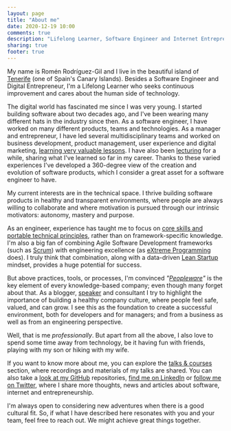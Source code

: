 ```yaml
---
layout: page
title: "About me"
date: 2020-12-19 10:00
comments: true
description: "Lifelong Learner, Software Engineer and Internet Entrepreneur. In this blog I publish my thoughts, experiments and ideas about software, internet and entrepreneurship. Looking at peopleware, the human side of technology."
sharing: true
footer: true
---
```


  <p>My name is Romén Rodríguez-Gil and I live in the beautiful island of <a href="http://en.wikipedia.org/wiki/Tenerife">Tenerife</a> (one of Spain's Canary Islands). Besides a Software Engineer and Digital Entrepreneur, I'm a Lifelong Learner who seeks continuous improvement and cares about the human side of technology.</p>

  <p>The digital world has fascinated me since I was very young. I started building software about two decades ago, and I've been wearing many different hats in the industry since then. As a software engineer, I have worked on many different products, teams and technologies. As a manager and entrepreneur, I have led several multidisciplinary teams and worked on business development, product management, user experience and digital marketing, <a href="https://www.romenrg.com/blog/2015/03/17/10-plus-1-valuable-lessons-i-learned-from-my-failed-startup/">learning very valuable lessons</a>. I have also been <a href="https://www.romenrg.com/talks/">lecturing</a> for a while, sharing what I've learned so far in my career. Thanks to these varied experiences I've developed a 360-degree view of the creation and evolution of software products, which I consider a great asset for a software engineer to have.</p>

  <p>My current interests are in the technical space. I thrive building software products in healthy and transparent environments, where people are always willing to collaborate and where motivation is pursued through our intrinsic motivators: autonomy, mastery and purpose.</p>

  <p>As an engineer, experience has taught me to focus on <a href="https://www.romenrg.com/blog/2018/12/29/what-makes-a-great-software-engineer/">core skills and portable technical principles</a>, rather than on framework-specific knowledge. I'm also a big fan of combining Agile Software Development frameworks (such as <a href="https://www.romenrg.com/blog/2015/09/28/why-asking-developers-for-time-estimates-in-software-projects-is-a-terrible-idea-and-how-to-bypass-it-with-scrum/">Scrum</a>) with engineering excellence (as <a href="http://www.extremeprogramming.org/rules.html">eXtreme Programming</a> does). I truly think that combination, along with a data-driven <a href="http://theleanstartup.com/">Lean Startup</a> mindset, provides a huge potential for success.</p>

  <p> But above practices, tools, or processes, I'm convinced <em>"<a href="https://www.amazon.com/Peopleware-Productive-Projects-Teams-3rd/dp/0321934113/ref=pd_lpo_sbs_14_t_0?_encoding=UTF8&psc=1&refRID=F07A2E2YJ4AQ5JZQRK5B">Peopleware</a>"</em> is the key element of every knowledge-based company; even though many forget about that. As a blogger, <a href="https://www.romenrg.com/talks/">speaker</a> and consultant I try to highlight the importance of building a healthy company culture, where people feel safe, valued, and can grow. I see this as the foundation to create a successful environment, both for developers and for managers; and from a business as well as from an engineering perspective.</p>

  <p>Well, that is me <em>professionally</em>. But apart from all the above, I also love to spend some time away from technology, be it having fun with friends, playing with my son or hiking with my wife.</p>

  <p>If you want to know more about me, you can explore the <a href="https://www.romenrg.com/talks/">talks & courses</a> section, where recordings and materials of my talks are shared. You can also take a <a href="https://github.com/romenrg">look at my GitHub</a> repositories, <a href="http://www.linkedin.com/in/romenrg/en"LinkedIn>find me on LinkedIn</a> or <a href="http://www.twitter.com/romenrg">follow me on Twitter</a>, where I share more thoughts, news and articles about software, internet and entrepreneurship.</p>

  <p> I'm always open to considering new adventures when there is a good cultural fit. So, if what I have described here resonates with you and your team, feel free to reach out. We might achieve great things together.</p>

